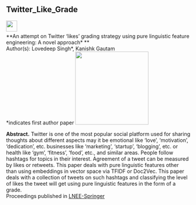 ## Twitter_Like_Grade
[<img align="left" alt="" width="30px" target="_blank"  src="https://icon-library.com/images/web-link-icon-png/web-link-icon-png-12.jpg" />][website]

<br />

[website]: https://sites.google.com/view/lovedeepsingh/research/twitterlikes
<!--- --->
</br>
**An attempt on Twitter ‘likes’ grading strategy using pure linguistic feature engineering: A novel approach* **
</br>
Author(s): Lovedeep Singh*, Kanishk Gautam
</br>
*indicates first author paper

<img src="https://qqsumo.com/blog/wp-content/uploads/2018/08/buy-twitter-likes-1.jpg" width = 200> 

**Abstract.** Twitter is one of the most popular social platform used for sharing thoughts about different aspects may it be emotional like ‘love’, ‘motivation’, ‘dedication’, etc. businesses like ‘marketing’, ‘startup’, ‘blogging’, etc. or health like ‘gym’, ‘fitness’, ‘food’, etc., and similar areas. People follow hashtags for topics in their interest. Agreement of a tweet can be measured by likes or retweets. This paper deals with pure linguistic features other than using embeddings in vector space via TFIDF or Doc2Vec. This paper deals with a collection of tweets on such hashtags and classifying the level of likes the tweet will get using pure linguistic features in the form of a grade.
</br>
Proceedings published in [LNEE-Springer](https://www.springer.com/series/7818)
